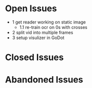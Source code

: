 # Open Issues
- 1 get reader working on static image
    - 1.1 re-train ocr on 0s with crosses
- 2 split vid into multiple frames
- 3 setup visulizer in GoDot

# Closed Issues

# Abandoned Issues